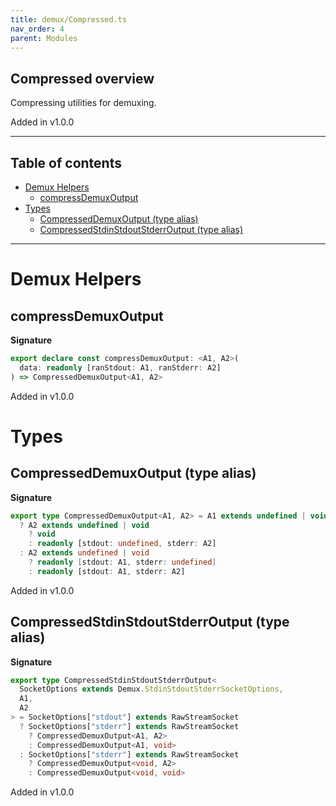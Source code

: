 ```yaml
---
title: demux/Compressed.ts
nav_order: 4
parent: Modules
---
```


## Compressed overview

Compressing utilities for demuxing.

Added in v1.0.0

---

<h2 class="text-delta">Table of contents</h2>

- [Demux Helpers](#demux-helpers)
  - [compressDemuxOutput](#compressdemuxoutput)
- [Types](#types)
  - [CompressedDemuxOutput (type alias)](#compresseddemuxoutput-type-alias)
  - [CompressedStdinStdoutStderrOutput (type alias)](#compressedstdinstdoutstderroutput-type-alias)

---

# Demux Helpers

## compressDemuxOutput

**Signature**

```ts
export declare const compressDemuxOutput: <A1, A2>(
  data: readonly [ranStdout: A1, ranStderr: A2]
) => CompressedDemuxOutput<A1, A2>
```

Added in v1.0.0

# Types

## CompressedDemuxOutput (type alias)

**Signature**

```ts
export type CompressedDemuxOutput<A1, A2> = A1 extends undefined | void
  ? A2 extends undefined | void
    ? void
    : readonly [stdout: undefined, stderr: A2]
  : A2 extends undefined | void
    ? readonly [stdout: A1, stderr: undefined]
    : readonly [stdout: A1, stderr: A2]
```

Added in v1.0.0

## CompressedStdinStdoutStderrOutput (type alias)

**Signature**

```ts
export type CompressedStdinStdoutStderrOutput<
  SocketOptions extends Demux.StdinStdoutStderrSocketOptions,
  A1,
  A2
> = SocketOptions["stdout"] extends RawStreamSocket
  ? SocketOptions["stderr"] extends RawStreamSocket
    ? CompressedDemuxOutput<A1, A2>
    : CompressedDemuxOutput<A1, void>
  : SocketOptions["stderr"] extends RawStreamSocket
    ? CompressedDemuxOutput<void, A2>
    : CompressedDemuxOutput<void, void>
```

Added in v1.0.0
